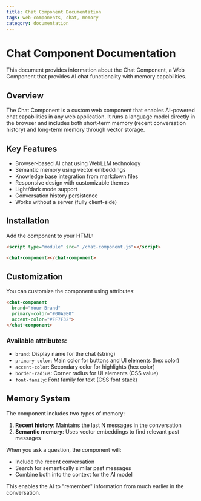 ```yaml
---
title: Chat Component Documentation
tags: web-components, chat, memory
category: documentation
---
```


# Chat Component Documentation

This document provides information about the Chat Component, a Web Component that provides AI chat functionality with memory capabilities.

## Overview

The Chat Component is a custom web component that enables AI-powered chat capabilities in any web application. It runs a language model directly in the browser and includes both short-term memory (recent conversation history) and long-term memory through vector storage.

## Key Features

- Browser-based AI chat using WebLLM technology
- Semantic memory using vector embeddings
- Knowledge base integration from markdown files
- Responsive design with customizable themes
- Light/dark mode support
- Conversation history persistence
- Works without a server (fully client-side)

## Installation

Add the component to your HTML:

```html
<script type="module" src="./chat-component.js"></script>

<chat-component></chat-component>
```

## Customization

You can customize the component using attributes:

```html
<chat-component 
  brand="Your Brand"
  primary-color="#00A9E0"
  accent-color="#FF7F32">
</chat-component>
```

### Available attributes:

- `brand`: Display name for the chat (string)
- `primary-color`: Main color for buttons and UI elements (hex color)
- `accent-color`: Secondary color for highlights (hex color)
- `border-radius`: Corner radius for UI elements (CSS value)
- `font-family`: Font family for text (CSS font stack)

## Memory System

The component includes two types of memory:

1. **Recent history**: Maintains the last N messages in the conversation
2. **Semantic memory**: Uses vector embeddings to find relevant past messages

When you ask a question, the component will:
- Include the recent conversation
- Search for semantically similar past messages 
- Combine both into the context for the AI model

This enables the AI to "remember" information from much earlier in the conversation.